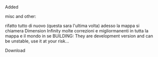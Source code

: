 
Added

misc and other:

rifatto tutto di nuovo (questa sara l'ultima volta)
adesso la mappa si chiamera Dimension Infinity
molte correzioni e migliormanenti in tutta la mappa e il mondo in se
BUILDING: They are development version and can be unstable, use it at your risk...

Download
